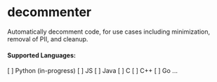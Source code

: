# decommenter
Automatically decomment code, for use cases including minimization, removal of PII, and cleanup.

#### Supported Languages:
[ ] Python (in-progress)
[ ] JS
[ ] Java
[ ] C
[ ] C++
[ ] Go
...
